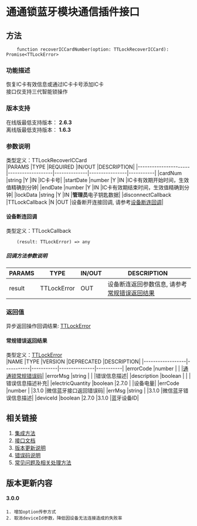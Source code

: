 # 通通锁蓝牙模块通信插件接口  

## 方法
```
    function recoverICCardNumber(option: TTLockRecoverICCard): Promise<TTLockError>
```  

### 功能描述   
 恢复IC卡有效信息或通过IC卡卡号添加IC卡  
 接口仅支持三代智能锁操作  

### 版本支持   
 在线版最低支持版本： **2.6.3**   
 离线版最低支持版本： **1.6.3**  

### 参数说明  
 类型定义：TTLockRecoverICCard  
 |PARAMS                |TYPE               |REQUIRED      |IN/OUT          |DESCRIPTION|
 |----------------------|-------------------|--------------|----------------|-----------|
 |cardNum               |string             |Y             |IN              |IC卡卡号|
 |startDate             |number             |Y             |IN              |IC卡有效期开始时间，生效值精确到分钟|
 |endDate               |number             |Y             |IN              |IC卡有效期结束时间，生效值精确到分钟|
 |lockData              |string             |Y             |IN              |**管理员**电子钥匙数据|
 |disconnectCallback    |TTLockCallback     |N             |OUT             |设备断开连接回调, 请参考[设备断连回调](#TTLockCallback)|  

#### <span name="TTLockCallback">设备断连回调</span>  
 类型定义：TTLockCallback  
```
    (result: TTLockError) => any
```  
##### 回调方法参数说明  
 |PARAMS    |TYPE               |IN/OUT         |DESCRIPTION|
 |----------|-------------------|---------------|-----------|
 |result    |TTLockError        |OUT            |设备断连返回参数信息, 请参考[常规错误返回结果](#TTLockError)|  

### 返回值  
 异步返回操作回调结果: [TTLockError](#TTLockError)  

#### <span name="TTLockError">常规错误返回结果</span>  
 类型定义：[TTLockError](../对象类型说明/返回对象.md#TTLockError)   
 |NAME              |TYPE       |VERSION    |DEPRECATED     |DESCRIPTION|
 |------------------|-----------|-----------|---------------|-----------|
 |errorCode         |number     |           |               |[通通锁常规错误码](../参数声明/错误码.md)|
 |errorMsg          |string     |           |               |错误信息描述|
 |description       |boolean    |           |               |错误信息描述补充|
 |electricQuantity  |boolean    |2.7.0      |               |设备电量|
 |errCode           |number     |           |3.1.0          |微信蓝牙接口返回错误码|
 |errMsg            |string     |           |3.1.0          |微信蓝牙错误信息描述|
 |deviceId          |boolean    |2.7.0      |3.1.0          |蓝牙设备ID|  

## 相关链接  
 1. [集成方法](../../../README.md)  
 2. [接口文档](../接口文档.md)  
 3. [版本更新说明](../../版本更新说明.md)  
 4. [错误码说明](../参数声明/错误码.md)  
 5. [常见问题及相关处理方法](../常见问题.md)  

## 版本更新内容  
#### **3.0.0**  
    1. 增加option传参方式  
    2. 取消deviceId参数，降低因设备无法连接造成的失败率  
